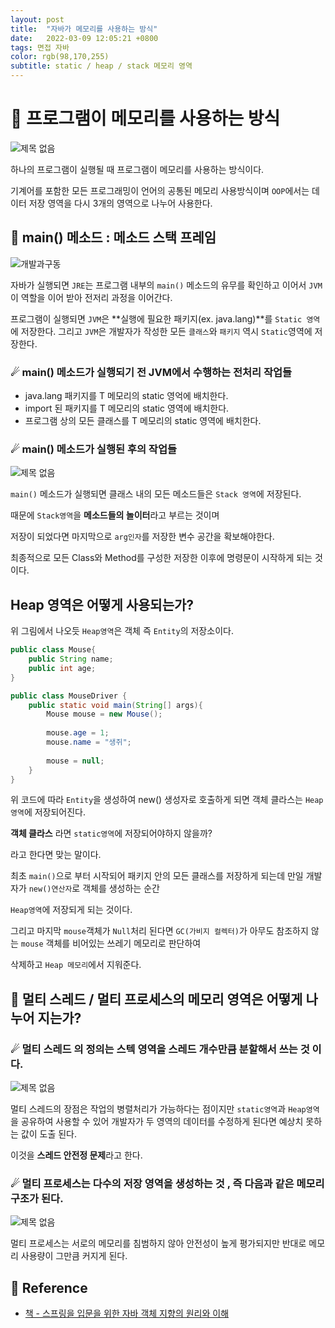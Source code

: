 ```yaml
---
layout: post 
title:  "자바가 메모리를 사용하는 방식"
date:   2022-03-09 12:05:21 +0800 
tags: 면접 자바
color: rgb(98,170,255)
subtitle: static / heap / stack 메모리 영역
--- 
```


# 🚀 프로그램이 메모리를 사용하는 방식

![제목 없음](https://user-images.githubusercontent.com/65659478/157267971-53546cd6-8889-41c3-bf36-ea2821384140.png)

하나의 프로그램이 실행될 때 프로그램이 메모리를 사용하는 방식이다.

기계어를 포함한 모든 프로그래밍이 언어의 공통된 메모리 사용방식이며 `OOP`에서는 데이터 저장 영역을 다시 3개의 영역으로 나누어
사용한다.

## 🌠 main() 메소드 : 메소드 스택 프레임

![개발과구동](https://user-images.githubusercontent.com/65659478/157253014-b6cd6aa2-9a2d-4765-9407-66731aa3958a.jpg)

자바가 실행되면 `JRE`는 프로그램 내부의 `main()` 메소드의 유무를 확인하고 
이어서 `JVM`이 역할을 이어 받아 전저리 과정을 이어간다.

프로그램이 실행되면 `JVM`은 **실행에 필요한 패키지(ex. java.lang)**를 `Static 영역`에 저장한다.
그리고 `JVM`은 개발자가 작성한 모든 `클래스`와 `패키지` 역시 `Static`영역에 저장한다.

### ☄ main() 메소드가 실행되기 전 JVM에서 수행하는 전처리 작업들

- java.lang 패키지를 T 메모리의 static 영억에 배치한다.
- import 된 패키지를 T 메모리의 static 영역에 배치한다.
- 프로그램 상의 모든 클래스를 T 메모리의 static 영역에 배치한다.

### ☄ main() 메소드가 실행된 후의 작업들

![제목 없음](https://user-images.githubusercontent.com/65659478/157868098-01a4cd87-8938-4420-8fee-d2a611574ee9.png)


`main()` 메소드가 실행되면 클래스 내의 모든 메소드들은 `Stack 영역`에 저장된다.

때문에 `Stack영역`을 **메소드들의 놀이터**라고 부르는 것이며 

저장이 되었다면 마지막으로 `arg인자`를 저장한 변수 공간을 확보해야한다.

최종적으로 모든 Class와 Method를 구성한 저장한 이후에 명령문이 시작하게 되는 것이다.

## Heap 영역은 어떻게 사용되는가?

위 그림에서 나오듯 `Heap영역`은 객체 즉 `Entity`의 저장소이다.

```java
public class Mouse{
    public String name;
    public int age;
}

public class MouseDriver {
    public static void main(String[] args){
        Mouse mouse = new Mouse();
        
        mouse.age = 1;
        mouse.name = "생쥐";
        
        mouse = null;
    }
}
```


위 코드에 따라 `Entity`을 생성하여 new() 생성자로 호출하게 되면 
객체 클라스는 `Heap영역`에 저장되어진다.

**객체 클라스** 라면 `static영역`에 저장되어야하지 않을까?

라고 한다면 맞는 말이다.

최초 `main()`으로 부터 시작되어 패키지 안의 모든 클래스를 저장하게 되는데
만일 개발자가 `new()연산자`로 객체를 생성하는 순간

`Heap영역`에 저장되게 되는 것이다.

그리고 마지막 `mouse`객체가 `Null`처리 된다면 `GC(가비지 컬렉터)`가 아무도 참조하지 않는 `mouse` 객체를 비어있는 쓰레기 메모리로 판단하여

삭제하고 `Heap 메모리`에서 지워준다.

## 🌠 멀티 스레드 / 멀티 프로세스의 메모리 영역은 어떻게 나누어 지는가?

### ☄ 멀티 스레드 의 정의는 **스텍 영역을 스레드 개수만큼 분할해서 쓰는 것** 이다.

![제목 없음](https://user-images.githubusercontent.com/65659478/157871030-128582fc-55fe-4847-a944-68cd7b34cf70.png)

멀티 스레드의 장점은 작업의 병렬처리가 가능하다는 점이지만 `static영역`과 `Heap영역`을 공유하여 사용할 수 있어
개발자가 두 영역의 데이터를 수정하게 된다면 예상치 못하는 값이 도출 된다.

이것을 **스레드 안전정 문제**라고 한다.

### ☄ 멀티 프로세스는 **다수의 저장 영역을 생성하는 것** , 즉 다음과 같은 메모리 구조가 된다.

![제목 없음](https://user-images.githubusercontent.com/65659478/157871422-f7df3c96-2f78-404f-8e43-f0ece2db8428.png)

멀티 프로세스는 서로의 메모리를 침범하지 않아 안전성이 높게 평가되지만 반대로 메모리 사용량이 그만큼 커지게 된다.


## 🧾 Reference
- [책 - 스프링을 입문을 위한 자바 객체 지향의 원리와 이해](https://www.aladin.co.kr/shop/wproduct.aspx?ItemId=55641908)